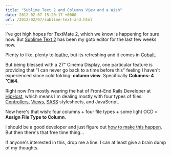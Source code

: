 ```yaml
---
title: "Sublime Text 2 and Columns View and a Wish"
date: 2012-02-07 15:20:17 +0000
url: /2012/02/07/sublime-text-and.html
---
```


I've got high hopes for TextMate 2, which we know is happening for sure now. But [Sublime Text 2](http://www.sublimetext.com/) has been my goto editor for the last few weeks now.

Plenty to like, plenty to [loathe](http://www.sublimetext.com/forum/viewtopic.php?f=3&t=4297), but its refreshing and it comes in [Cobalt](http://cloud.ericdfields.com/Dzzz).

But being blessed with a 27" Cinema Display, one particular feature is providing that "I can never go back to a time before this" feeling I haven't experienced since cold folding: **column view**. Specifically **Columns: 4 ⌥⌘4**.

Right now I'm mostly wearing the hat of Front-End Rails Developer at [HipHost](http://hiphost.com), which means I'm dealing mostly with four types of files: [Controllers](http://guides.rubyonrails.org/action_controller_overview.html), [Views](http://guides.rubyonrails.org/layouts_and_rendering.html), [SASS](http://sass-lang.com) stylesheets, and JavaScript.

Now here's that wish: four columns + four file types + some light OCD = **Assign File Type to Column**.

I should be a good developer and just figure out [how to make this happen](http://net.tutsplus.com/tutorials/python-tutorials/how-to-create-a-sublime-text-2-plugin/). But then there's that free time thing…

If anyone's interested in this, drop me a line. I can at least give a brain dump of my thoughts.
